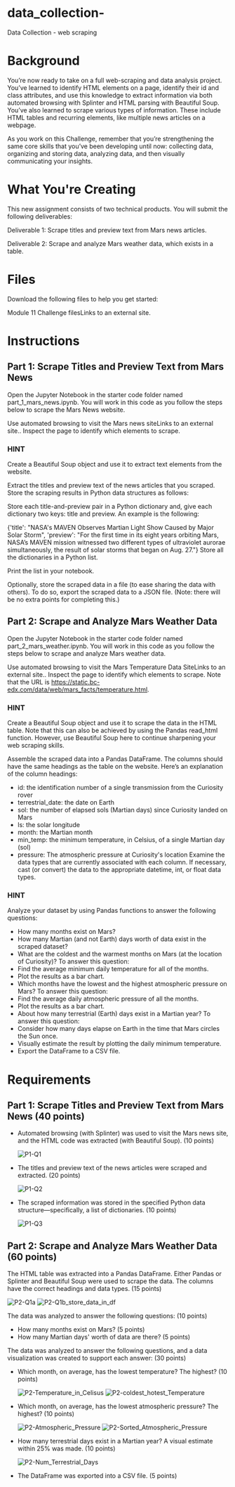 # data_collection-
Data Collection - web scraping


# Background
You’re now ready to take on a full web-scraping and data analysis project. You’ve learned to identify HTML elements on a page, identify their id and class attributes, and use this knowledge to extract information via both automated browsing with Splinter and HTML parsing with Beautiful Soup. You’ve also learned to scrape various types of information. These include HTML tables and recurring elements, like multiple news articles on a webpage.

As you work on this Challenge, remember that you’re strengthening the same core skills that you’ve been developing until now: collecting data, organizing and storing data, analyzing data, and then visually communicating your insights.

# What You're Creating
This new assignment consists of two technical products. You will submit the following deliverables:

Deliverable 1: Scrape titles and preview text from Mars news articles.

Deliverable 2: Scrape and analyze Mars weather data, which exists in a table.

# Files
Download the following files to help you get started:

Module 11 Challenge filesLinks to an external site.

# Instructions
## Part 1: Scrape Titles and Preview Text from Mars News
Open the Jupyter Notebook in the starter code folder named part_1_mars_news.ipynb. You will work in this code as you follow the steps below to scrape the Mars News website.

Use automated browsing to visit the Mars news siteLinks to an external site.. Inspect the page to identify which elements to scrape.

### HINT
Create a Beautiful Soup object and use it to extract text elements from the website.

Extract the titles and preview text of the news articles that you scraped. Store the scraping results in Python data structures as follows:

Store each title-and-preview pair in a Python dictionary and, give each dictionary two keys: title and preview. An example is the following:

{'title': "NASA's MAVEN Observes Martian Light Show Caused by Major Solar Storm", 
 'preview': "For the first time in its eight years orbiting Mars, NASA’s MAVEN mission witnessed two different types of ultraviolet aurorae simultaneously, the result of solar storms that began on Aug. 27."}
Store all the dictionaries in a Python list.

Print the list in your notebook.

Optionally, store the scraped data in a file (to ease sharing the data with others). To do so, export the scraped data to a JSON file. (Note: there will be no extra points for completing this.)

## Part 2: Scrape and Analyze Mars Weather Data
Open the Jupyter Notebook in the starter code folder named part_2_mars_weather.ipynb. You will work in this code as you follow the steps below to scrape and analyze Mars weather data.

Use automated browsing to visit the Mars Temperature Data SiteLinks to an external site.. Inspect the page to identify which elements to scrape. Note that the URL is https://static.bc-edx.com/data/web/mars_facts/temperature.html.

### HINT
Create a Beautiful Soup object and use it to scrape the data in the HTML table. Note that this can also be achieved by using the Pandas read_html function. However, use Beautiful Soup here to continue sharpening your web scraping skills.

Assemble the scraped data into a Pandas DataFrame. The columns should have the same headings as the table on the website. Here’s an explanation of the column headings:

- id: the identification number of a single transmission from the Curiosity rover
- terrestrial_date: the date on Earth
- sol: the number of elapsed sols (Martian days) since Curiosity landed on Mars
- ls: the solar longitude
- month: the Martian month
- min_temp: the minimum temperature, in Celsius, of a single Martian day (sol)
- pressure: The atmospheric pressure at Curiosity's location
Examine the data types that are currently associated with each column. If necessary, cast (or convert) the data to the appropriate datetime, int, or float data types.

### HINT
Analyze your dataset by using Pandas functions to answer the following questions:

- How many months exist on Mars?
- How many Martian (and not Earth) days worth of data exist in the scraped dataset?
- What are the coldest and the warmest months on Mars (at the location of Curiosity)? To answer this question:
- Find the average minimum daily temperature for all of the months.
- Plot the results as a bar chart.
- Which months have the lowest and the highest atmospheric pressure on Mars? To answer this question:
- Find the average daily atmospheric pressure of all the months.
- Plot the results as a bar chart.
- About how many terrestrial (Earth) days exist in a Martian year? To answer this question:
- Consider how many days elapse on Earth in the time that Mars circles the Sun once.
- Visually estimate the result by plotting the daily minimum temperature.
- Export the DataFrame to a CSV file.

# Requirements
## Part 1: Scrape Titles and Preview Text from Mars News (40 points)
- Automated browsing (with Splinter) was used to visit the Mars news site, and the HTML code was extracted (with Beautiful Soup). (10 points)

  ![P1-Q1](https://github.com/hanydief/data_collection-/blob/main/outputs_%26_CSV/P1-Q1.png)

- The titles and preview text of the news articles were scraped and extracted. (20 points)

  ![P1-Q2](https://github.com/hanydief/data_collection-/blob/main/outputs_%26_CSV/P1-Q2.png)

- The scraped information was stored in the specified Python data structure—specifically, a list of dictionaries. (10 points)

  ![P1-Q3](https://github.com/hanydief/data_collection-/blob/main/outputs_%26_CSV/P1-Q3.png)

## Part 2: Scrape and Analyze Mars Weather Data (60 points)
The HTML table was extracted into a Pandas DataFrame. Either Pandas or Splinter and Beautiful Soup were used to scrape the data. The columns have the correct headings and data types. (15 points)

  ![P2-Q1a](https://github.com/hanydief/data_collection-/blob/main/outputs_%26_CSV/P2-Q1a.png)
  ![P2-Q1b_store_data_in_df](https://github.com/hanydief/data_collection-/blob/main/outputs_%26_CSV/P2-Q1b_store_data_in_df.png)
  
The data was analyzed to answer the following questions: (10 points)
- How many months exist on Mars? (5 points)
- How many Martian days' worth of data are there? (5 points)


The data was analyzed to answer the following questions, and a data visualization was created to support each answer: (30 points)
- Which month, on average, has the lowest temperature? The highest? (10 points)

  ![P2-Temperature_in_Celisus](https://github.com/hanydief/data_collection-/blob/main/outputs_%26_CSV/Temperature_in_Celisus.png)
  ![P2-coldest_hotest_Temperature](https://github.com/hanydief/data_collection-/blob/main/outputs_%26_CSV/coldest_hotest_Temperature.png)
  
- Which month, on average, has the lowest atmospheric pressure? The highest? (10 points)

  ![P2-Atmospheric_Pressure](https://github.com/hanydief/data_collection-/blob/main/outputs_%26_CSV/Atmospheric_Pressure.png)
  ![P2-Sorted_Atmospheric_Pressure](https://github.com/hanydief/data_collection-/blob/main/outputs_%26_CSV/Sorted_Atmospheric_Pressure.png)
  
- How many terrestrial days exist in a Martian year? A visual estimate within 25% was made. (10 points)

  ![P2-Num_Terrestrial_Days](https://github.com/hanydief/data_collection-/blob/main/outputs_%26_CSV/Num_Terrestrial_Days.png)
  
- The DataFrame was exported into a CSV file. (5 points)

